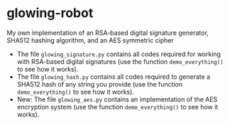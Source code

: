 # glowing-robot
My own implementation of an RSA-based digital signature generator, SHA512 hashing algorithm, and an AES symmetric cipher
 - The file `glowing_signature.py` contains all codes required for working with RSA-based digital signatures (use the function `demo_everything()` to see how it works).
 - The file `glowing_hash.py` contains all codes required to generate a SHA512 hash of any string you provide (use the function `demo_everything()` to see how it works).
  - New: The file `glowing_aes.py` contains an implementation of the AES encryption system (use the function `demo_everything()` to see how it works).

